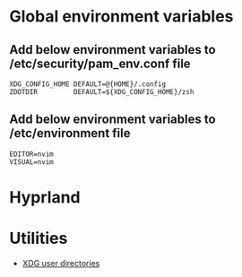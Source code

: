 # Global environment variables

## Add below environment variables to /etc/security/pam_env.conf file

```
XDG_CONFIG_HOME DEFAULT=@{HOME}/.config
ZDOTDIR         DEFAULT=${XDG_CONFIG_HOME}/zsh
```

## Add below environment variables to /etc/environment file

```
EDITOR=nvim
VISUAL=nvim
```

# Hyprland

# Utilities

- [XDG user directories](https://wiki.archlinux.org/title/XDG_user_directories)
